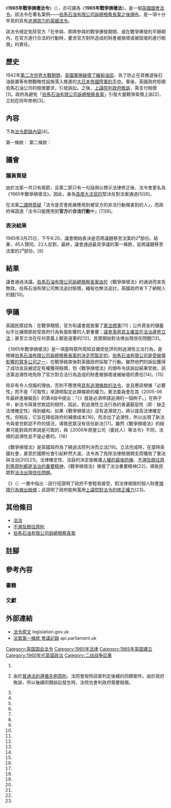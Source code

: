 《**1965年戰爭損壞法令**》（），亦可譯為《**1965年戰爭損壞法**》，是一個[英國國會法令](https://zh.wikipedia.org/wiki/英國國會法令 "wikilink")。該法令在著名案例——[伯馬石油有限公司訴總檢察長案之後頒布](https://zh.wikipedia.org/wiki/伯馬石油有限公司訴總檢察長案 "wikilink")，是一項十分罕見的具有[追溯效力的英國法令](https://zh.wikipedia.org/wiki/追溯法令 "wikilink")。

該法令規定免除官方「在參與、即將參與的戰爭爆發期間、或在戰爭爆發的平靜期內，在官方進行合法的行動時，要求官方對所造成的財產被損壞或被毀壞的進行賠償」的責任。

## 歷史

1942年[第二次世界大戰期間](https://zh.wikipedia.org/wiki/第二次世界大戰 "wikilink")，[英國軍隊破壞了](../Page/英國軍隊.md "wikilink")[緬甸油田](https://zh.wikipedia.org/wiki/緬甸 "wikilink")，為了防止在其撤退後石油裝置等有關戰略性設施落入推進的[大日本帝國陸軍的手中](../Page/大日本帝國陸軍.md "wikilink")。事後，英國政府拒絕伯馬石油公司的賠償要求，引發訴訟。之後，[上議院判政府敗訴](../Page/英國上議院.md "wikilink")，需支付賠償\[1\]。政府為避免「[伯馬石油有限公司訴總檢察長案](https://zh.wikipedia.org/wiki/伯馬石油有限公司訴總檢察長案 "wikilink")」引發大量戰爭索償上訴\[2\]，立刻在同年修例\[3\]。

## 內容

下為[法令節錄內容](../Page/法令.md "wikilink")\[4\]。

第一條款： 第二條款：

## 議會

### 議員質疑

由於法案一共只有兩節，且第二節只有一句話用以標示法律修正後，法令會更名為《1965年戰爭損壞法》。因此，身為[首席大法官的](https://zh.wikipedia.org/wiki/首席大法官 "wikilink")堅決反對法案通過\[5\]\[6\]。

在法案[二讀時質疑](https://zh.wikipedia.org/wiki/三讀 "wikilink")「法令是否會拓展應用到被官方的非法行動傷害到的人」，而政府保證道「法令只能應用到**官方**的**合法行動**中」\[7\]\[8\]。

### 表決結果

1965年3月25日，下午8:20，議會開始表決是否將議題移至法案的2<sup>a</sup>部份。結果，45人贊同，22人反對。最終，議會通過最具爭議的第一條款，並將議題移至法案的2<sup>a</sup>部份。\[9\]

## 結果

議會通過決議。[伯馬石油有限公司訴總檢察長案由於](https://zh.wikipedia.org/wiki/伯馬石油有限公司訴總檢察長案 "wikilink")《戰爭損壞法》的通過而宣告無效。伯馬石油有限公司無法追討賠償，緬甸也無法追討，英國政府省下了納稅人的錢\[10\]。

## 爭議

英國民眾認為：在戰爭期間，官方和議會就放棄了[憲法標準](https://zh.wikipedia.org/wiki/英國憲法 "wikilink")\[11\]；公共資金的儲蓄似乎比補償那些受政府行為負面影響的人更重要；[議會濫用其主權並在](https://zh.wikipedia.org/wiki/英國議會 "wikilink")[法治邊界立法](../Page/法治.md "wikilink")；甚至立法在任何意義上都是違憲的\[12\]。民眾開始對法律出現信任問題\[13\]。

《1965年戰爭損壞法》是一項當時眾所周知且備受批評的附追溯性立法行為，是根據[伯馬石油有限公司訴總檢察長案的決定而製定的](https://zh.wikipedia.org/wiki/伯馬石油有限公司訴總檢察長案 "wikilink")。[伯馬石油有限公司是受破壞影響的眾多公司之一](https://zh.wikipedia.org/wiki/伯馬石油有限公司 "wikilink")，在戰爭結束後對英國政府採取了行動。雖然他們的訴訟獲得了成功並且被認定有權獲得賠償，但《戰爭損壞法》的頒布令該訴訟結果受挫，該法案追溯性地免除了官方對合法行為造成的財產被損壞或被破壞的責任\[14\]。\[15\]

除非有令人信服的理由，否則不應使用[具有追溯條款的法令](https://zh.wikipedia.org/wiki/追溯法令 "wikilink")，並且應該根據「必要性」而不是「可取性」來證明製定此類條款的權力。憲法委員會在其《2005-06年最終進展報告》的第4段中提出：「《》就是必須申請追溯的一個例子。」在例子中，新法令與普世默認的相符，因此，對追溯性立法行為的普遍厭惡性（即：缺乏法律確定性）得到緩和。如果《戰爭損壞法》沒有追溯效力，將以提高法律確定性。但相反，它旨在降低政府的補償成本\[16\]，而添加了追溯性，所以出現了新法令與普世默認不符的情況，導致民眾沒有信任新法\[17\]。雖然《戰爭損壞法》的結果可能對政府來說是可取的，與《2006年房屋公司（委託人）等法令》不同，法規的追溯性並不是必要的。\[18\]

《戰爭損壞法》是英國政府為了繞過法院判決而立法\[19\]。立法完成時，在當時英國社會，甚至於國際社會引起軒然大波。法令為了免除法律賠償開支而犧牲了憲法與法治\[20\]\[21\]。法律確定性、法庭的決定是維護[人權的最後防線](https://zh.wikipedia.org/wiki/人權 "wikilink")、[不溯及既往原則等原則都是](../Page/不溯及既往原則.md "wikilink")[法治的重要精神](../Page/法治.md "wikilink")，《戰爭損壞法》損壞了法治重要精神\[22\]，導致民眾對[法治出現信任問題](../Page/法治.md "wikilink")。

《》（）一書中指出：該行徑證明了政府不會輕易接受，對法律規限的個人財產[損壞行為做出賠償](https://zh.wikipedia.org/wiki/刑事損壞_\(英格蘭法律\) "wikilink")；且證明了政府能夠濫用[上議院對](../Page/英國上議院.md "wikilink")[法令的修正權力](../Page/法令.md "wikilink")\[23\]。

## 其他條目

  - [法治](../Page/法治.md "wikilink")
  - [不溯及既往原則](../Page/不溯及既往原則.md "wikilink")
  - [伯馬石油有限公司訴總檢察長案](https://zh.wikipedia.org/wiki/伯馬石油有限公司訴總檢察長案 "wikilink")

## 註腳

## 參考內容

### 書籍

### 文獻

## 外部連結

  - [法令原文](http://www.legislation.gov.uk/ukpga/1965/18)
    legislation.gov.uk
  - [法案第一條款
    會議記錄](https://api.parliament.uk/historic-hansard/lords/1965/mar/25/war-damage-bill-1)
    api.parliament.uk

[Category:英国国会法令](https://zh.wikipedia.org/wiki/Category:英国国会法令 "wikilink")
[Category:1965年法律](https://zh.wikipedia.org/wiki/Category:1965年法律 "wikilink")
[Category:1965年英国建立](https://zh.wikipedia.org/wiki/Category:1965年英国建立 "wikilink")
[Category:1960年代英国政治](https://zh.wikipedia.org/wiki/Category:1960年代英国政治 "wikilink")
[Category:二战战争后果](https://zh.wikipedia.org/wiki/Category:二战战争后果 "wikilink")

1.

2.  由於[普通法的](../Page/英美法系.md "wikilink")[遵循先例原則](../Page/遵循先例.md "wikilink")，法院會按照該案判定後續的同類案件。由於政府敗訴，所以後續同類訴訟發生時，法院也會判政府需要賠償。

3.

4.

5.
6.

7.

8.
9.

10.

11.
12.
13.

14.

15.

16.
17.
18.
19.

20.
21.
22.

23.